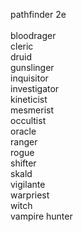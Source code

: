 pathfinder 2e<br><br>
bloodrager<br>
cleric<br>
druid<br>
gunslinger<br>
inquisitor<br>
investigator<br>
kineticist<br>
mesmerist<br>
occultist<br>
oracle<br>
ranger<br>
rogue<br>
shifter<br>
skald<br>
vigilante<br>
warpriest<br>
witch<br>
vampire hunter
